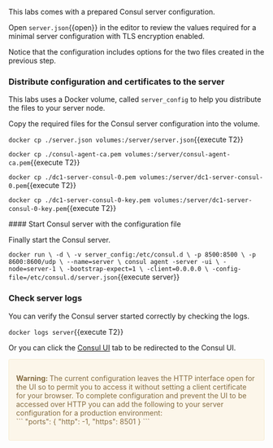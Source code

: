 
This labs comes with a prepared Consul server configuration.

Open `server.json`{{open}} in the editor to review the values required for a minimal server configuration with TLS encryption enabled.

Notice that the configuration includes options for the two files created in the previous step.

### Distribute configuration and certificates to the server

This labs uses a Docker volume, called `server_config` to help you distribute the files to your server node.

Copy the required files for the Consul server configuration into the volume.

`docker cp ./server.json volumes:/server/server.json`{{execute T2}}

`docker cp ./consul-agent-ca.pem volumes:/server/consul-agent-ca.pem`{{execute T2}}

`docker cp ./dc1-server-consul-0.pem volumes:/server/dc1-server-consul-0.pem`{{execute T2}}

`docker cp ./dc1-server-consul-0-key.pem volumes:/server/dc1-server-consul-0-key.pem`{{execute T2}}

#### Start Consul server with the configuration file

Finally start the Consul server.

`docker run \
    -d \
    -v server_config:/etc/consul.d \
    -p 8500:8500 \
    -p 8600:8600/udp \
    --name=server \
    consul agent -server -ui \
     -node=server-1 \
     -bootstrap-expect=1 \
     -client=0.0.0.0 \
     -config-file=/etc/consul.d/server.json`{{execute server}}


### Check server logs

You can verify the Consul server started correctly by checking the logs.

`docker logs server`{{execute T2}}

Or you can click the [Consul UI](https://[[HOST_SUBDOMAIN]]-8500-[[KATACODA_HOST]].environments.katacoda.com/ui) tab to be redirected to the Consul UI.

<div style="background-color:#fcf6ea; color:#866d42; border:1px solid #f8ebcf; padding:1em; border-radius:3px;">
  <p><strong>Warning: </strong>
  The current configuration leaves the HTTP interface open for the UI so to permit you to access it without setting a client certificate for your browser. To complete configuration and prevent the UI to be accessed over HTTP you can add the following to your server configuration for a production environment:<br>
  ```
  "ports": {
    "http": -1,
    "https": 8501
  }
  ``` 
</p></div>
